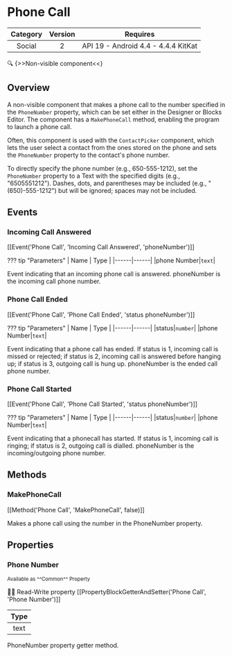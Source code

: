 # Phone Call

| Category | Version | Requires |
|:--------:|:-------:|:--------:|
|Social|2|API 19 - Android 4.4 - 4.4.4 KitKat|

:mag: {>>Non-visible component<<}

## Overview

<p>A non-visible component that makes a phone call to the number specified in the <code>PhoneNumber</code> property, which can be set either in the Designer or Blocks Editor. The component has a <code>MakePhoneCall</code> method, enabling the program to launch a phone call.</p><p>Often, this component is used with the <code>ContactPicker</code> component, which lets the user select a contact from the ones stored on the phone and sets the <code>PhoneNumber</code> property to the contact's phone number.</p><p>To directly specify the phone number (e.g., 650-555-1212), set the <code>PhoneNumber</code> property to a Text with the specified digits (e.g., "6505551212").  Dashes, dots, and parentheses may be included (e.g., "(650)-555-1212") but will be ignored; spaces may not be included.</p>

## Events

### Incoming Call Answered

[[Event('Phone Call', 'Incoming Call Answered', 'phoneNumber')]]

??? tip "Parameters"
    | Name | Type |
    |------|------|
    |phone Number|`text`|


Event indicating that an incoming phone call is answered. phoneNumber is the incoming call phone number.

### Phone Call Ended

[[Event('Phone Call', 'Phone Call Ended', 'status phoneNumber')]]

??? tip "Parameters"
    | Name | Type |
    |------|------|
    |status|`number`|
    |phone Number|`text`|


Event indicating that a phone call has ended. If status is 1, incoming call is missed or rejected; if status is 2, incoming call is answered before hanging up; if status is 3, outgoing call is hung up. phoneNumber is the ended call phone number.

### Phone Call Started

[[Event('Phone Call', 'Phone Call Started', 'status phoneNumber')]]

??? tip "Parameters"
    | Name | Type |
    |------|------|
    |status|`number`|
    |phone Number|`text`|


Event indicating that a phonecall has started. If status is 1, incoming call is ringing; if status is 2, outgoing call is dialled. phoneNumber is the incoming/outgoing phone number.

## Methods

### MakePhoneCall

[[Method('Phone Call', 'MakePhoneCall', false)]]

Makes a phone call using the number in the PhoneNumber property.

## Properties

### Phone Number

<small>Available as ^^Common^^ Property</small>

:eyes::pencil: Read-Write property
[[PropertyBlockGetterAndSetter('Phone Call', 'Phone Number')]]

| Type |
|:----:|
|text|

PhoneNumber property getter method.